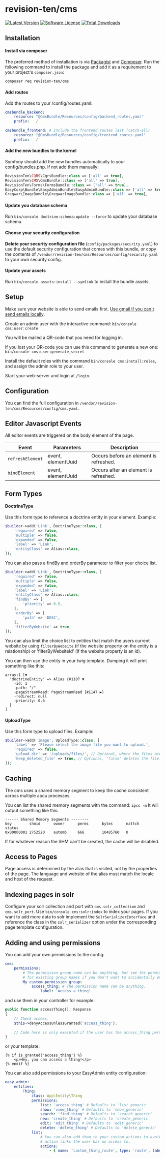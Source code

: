 # revision-ten/cms

[![Latest Version][badge-release]][release]
[![Software License][badge-license]][license]
[![Total Downloads][badge-downloads]][downloads]

## Installation

#### Install via composer

The preferred method of installation is via [Packagist][] and [Composer][]. Run the following command to install the package and add it as a requirement to your project's `composer.json`:

```bash
composer req revision-ten/cms
```

#### Add routes

Add the routes to your /config/routes.yaml:
```YAML
cmsbundle_backend:
    resource: "@CmsBundle/Resources/config/backend_routes.yaml"
    prefix:   /
    
cmsbundle_frontend: # Include the frontend routes last (catch-all).
    resource: "@CmsBundle/Resources/config/frontend_routes.yaml"
    prefix:   /

```

#### Add the new bundles to the kernel

Symfony should add the new bundles automatically to your config/bundles.php.
If not add them manually:
```PHP
RevisionTen\CQRS\CqrsBundle::class => ['all' => true],
RevisionTen\CMS\CmsBundle::class => ['all' => true],
RevisionTen\Forms\FormsBundle::class => ['all' => true],
EasyCorp\Bundle\EasyAdminBundle\EasyAdminBundle::class => ['all' => true],
Gregwar\ImageBundle\GregwarImageBundle::class => ['all' => true],
```

#### Update you database schema

Run `bin/console doctrine:schema:update --force` to update your database schema.

#### Choose your security configuration

**Delete your security configuration file** (`config/packages/security.yaml`) to use the default security configuration that comes with this bundle, or copy the contents of `/vendor/revision-ten/cms/Resources/config/security.yaml` to your own security config.

#### Update your assets

Run `bin/console assets:install --symlink` to install the bundle assets.

## Setup

Make sure your website is able to send emails first. [Use gmail If you can't send emails locally][use-gmail].

Create an admin user with the interactive command: `bin/console cms:user:create`

You will be mailed a QR-code that you need for logging in.

If you lost your QR-code you can use this command to generate a new one: `bin/console cms:user:generate_secret`

Install the default roles with the command `bin/console cms:install:roles`, and assign the admin role to your user.

Start your web-server and login at `/login`.

## Configuration

You can find the full configuration in `/vendor/revision-ten/cms/Resources/config/cms.yaml`.

## Editor Javascript Events

All editor events are triggered on the body element of the page.

| Event | Parameters | Description |
|---|---|---|
| `refreshElement` | event, elementUuid | Occurs before an element is refreshed. |
| `bindElement` | event, elementUuid | Occurs after an element is refreshed. |


## Form Types

#### DoctrineType

Use this form type to reference a doctrine entity in your element. Example:

```PHP
$builder->add('Link', DoctrineType::class, [
    'required' => false,
    'multiple' => false,
    'expanded' => false,
    'label' => 'Link',
    'entityClass' => Alias::class,
]);
```

You can also pass a findBy and orderBy parameter to filter your choice list.

```PHP
$builder->add('Link', DoctrineType::class, [
    'required' => false,
    'multiple' => false,
    'expanded' => false,
    'label' => 'Link',
    'entityClass' => Alias::class,
    'findBy' => [
        'priority' => 0.5,
    ],
    'orderBy' => [
        'path' => 'DESC',
    ],
    'filterByWebsite' => true,
]);
```

You can also limit the choice list to entities that match the users current website by using `filterByWebsite` (if the website property on the entity is a relationship) or 'filterByWebsiteId' (if the website property is an id).

You can then use the entity in your twig template. Dumping it will print something like this:

```
array:1 [▼
  "doctrineEntity" => Alias {#1107 ▼
    -id: 1
    -path: "/"
    -pageStreamRead: PageStreamRead {#1147 ▶}
    -redirect: null
    -priority: 0.6
  }
]
```

#### UploadType

Use this form type to upload files. Example:

```PHP
$builder->add('image', UploadType::class, [
    'label' => 'Please select the image file you want to upload.',
    'required' => false,
    'upload_dir' => '/uploads/files/', // Optional, where the files are stored in the public folder.
    'keep_deleted_file' => true, // Optional, "false" deletes the file.
]);
```

## Caching

The cms uses a shared memory segment to keep the cache consistent across multiple apcu processes.

You can list the shared memory segments with the command: `ipcs -m`
It will output something like this:
```
------ Shared Memory Segments --------
key        shmid      owner      perms      bytes      nattch     status                         
0x00000001 2752520    automb     666        10485760   0   
```
If for whatever reason the SHM can't be created, the cache will be disabled.

## Access to Pages

Page access is determined by the alias that is visited, not by the properties of the page.
The language and website of the alias must match the locale and host of the request.

## Indexing pages in solr

Configure your solr collection and port with `cms.solr_collection` and `cms.solr_port`.
Use `bin/console cms:solr:index` to index your pages.
If you want to add more data to solr implement the `SolrSerializerInterface` and reference the class in the `solr_serializer` option under the corresponding page template configuration.

## Adding and using permissions

You can add your own permissions to the config:

```YAML
cms:
    permissions:
        # The permission group name can be anything, but see the permission.yaml 
        # for existing group names if you don't want to accidentally override them.
        My custom permission group:
            access_thing: # The permission name can be anything.
                label: 'Access a thing'
```

and use them in your controller for example:

```PHP
public function accessThing(): Response
{
    // Check access.
    $this->denyAccessUnlessGranted('access_thing');
    
    // Code here is only executed if the user has the access_thing permission.
}
```

or your template:

```TWIG
{% if is_granted('access_thing') %}
    <p>Hey, you can access a thing!</p>
{% endif %}
```

You can also add permissions to your EasyAdmin entity configuration:

```YAML
easy_admin:
    entities:
        Thing:
            class: App\Entity\Thing
            permissions:
                list: 'access_thing' # Defaults to 'list_generic'
                show: 'view_thing' # Defaults to 'show_generic'
                search: 'find_thing' # Defaults to 'search_generic'
                new: 'create_thing' # Defaults to 'create_generic'
                edit: 'edit_thing' # Defaults to 'edit_generic'
                delete: 'delete_thing' # Defaults to 'delete_generic'
            list:
                # You can also add them to your custom actions to avoid displaying 
                # action links the user has no access to.
                actions:
                    - { name: 'custom_thing_route', type: 'route', label: 'Check thing', permission: 'check_thing' }
```


[packagist]: https://packagist.org/packages/revision-ten/cms
[composer]: http://getcomposer.org/
[use-gmail]: https://symfony.com/doc/current/email.html#using-gmail-to-send-emails

[badge-release]: https://img.shields.io/packagist/v/revision-ten/cms.svg?style=flat-square
[badge-license]: https://img.shields.io/badge/license-MIT-brightgreen.svg?style=flat-square
[badge-downloads]: https://img.shields.io/packagist/dt/revision-ten/cms.svg?style=flat-square

[release]: https://packagist.org/packages/revision-ten/cms
[license]: https://github.com/RevisionTen/cms/blob/master/LICENSE
[downloads]: https://packagist.org/packages/revision-ten/cms

